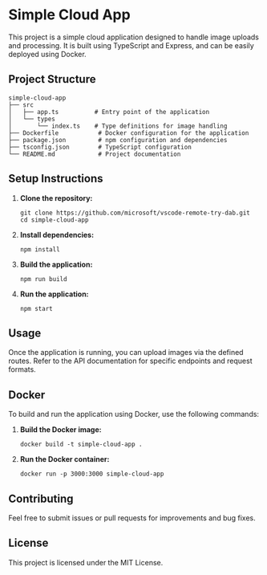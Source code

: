 # Simple Cloud App

This project is a simple cloud application designed to handle image uploads and processing. It is built using TypeScript and Express, and can be easily deployed using Docker.

## Project Structure

```
simple-cloud-app
├── src
│   ├── app.ts          # Entry point of the application
│   └── types
│       └── index.ts    # Type definitions for image handling
├── Dockerfile           # Docker configuration for the application
├── package.json         # npm configuration and dependencies
├── tsconfig.json        # TypeScript configuration
└── README.md            # Project documentation
```

## Setup Instructions

1. **Clone the repository:**
   ```
   git clone https://github.com/microsoft/vscode-remote-try-dab.git
   cd simple-cloud-app
   ```

2. **Install dependencies:**
   ```
   npm install
   ```

3. **Build the application:**
   ```
   npm run build
   ```

4. **Run the application:**
   ```
   npm start
   ```

## Usage

Once the application is running, you can upload images via the defined routes. Refer to the API documentation for specific endpoints and request formats.

## Docker

To build and run the application using Docker, use the following commands:

1. **Build the Docker image:**
   ```
   docker build -t simple-cloud-app .
   ```

2. **Run the Docker container:**
   ```
   docker run -p 3000:3000 simple-cloud-app
   ```

## Contributing

Feel free to submit issues or pull requests for improvements and bug fixes. 

## License

This project is licensed under the MIT License.